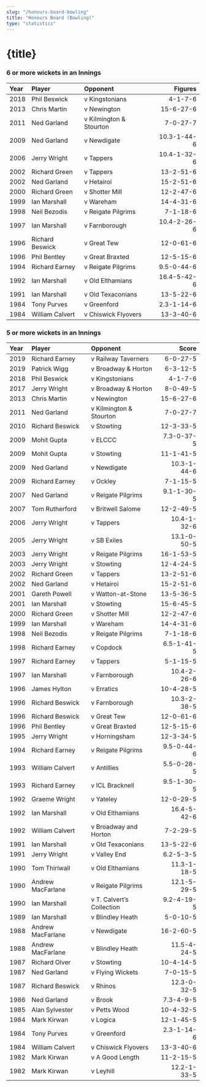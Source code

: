 ```yaml
---
slug: "/honours-board-bowling"
title: "Honours Board (Bowling)"
type: "statistics"
---
```

# {title}

### 6 or more wickets in an Innings

| Year | Player | Opponent | Figures |
|:--- | :--- | :--- | ---: |
|2018 | Phil Beswick | v Kingstonians | 4-1-7-6 |
| 2013 | Chris Martin | v Newington | 15-6-27-6 |
| 2011 | Ned Garland | v Kilmington & Stourton | 7-0-27-7 |
| 2009 | Ned Garland | v Newdigate | 10.3-1-44-6 |
| 2006 | Jerry Wright | v Tappers | 10.4-1-32-6 |
| 2002 | Richard Green | v Tappers | 13-2-51-6 |
| 2002 | Ned Garland | v Hetairoi | 15-2-51-6 |
| 2000 | Richard Green | v Shotter Mill | 12-2-47-6 |
| 1999 | Ian Marshall | v Wareham | 14-4-31-6 |
| 1998 | Neil Bezodis | v Reigate Pilgrims | 7-1-18-6 |
| 1997 | Ian Marshall | v Farnborough | 10.4-2-26-6 |
| 1996 | Richard Beswick | v Great Tew | 12-0-61-6 |
| 1996 | Phil Bentley | v Great Braxted | 12-5-15-6 |
| 1994 | Richard Earney | v Reigate Pilgrims | 9.5-0-44-6 |
| 1992 | Ian Marshall | v Old Elthamians | 16.4-5-42-6 |
| 1991 | Ian Marshall | v Old Texaconians | 13-5-22-6 |
| 1984 | Tony Purves | v Greenford | 2.3-1-14-6 |
| 1984 | William Calvert | v Chiswick Flyovers | 13-3-40-6 |

### 5 or more wickets in an Innings

| Year | Player | Opponent | Score |
|:--- | :--- | :--- | ---: |
| 2019 | Richard Earney | v Railway Taverners | 6-0-27-5 |
| 2019 | Patrick Wigg | v Broadway & Horton | 6-3-12-5 |
| 2018 | Phil Beswick | v Kingstonians | 4-1-7-6 |
| 2017 | Jerry Wright | v Broadway & Horton | 8-0-49-5 |
| 2013 | Chris Martin | v Newington | 15-6-27-6 |
| 2011 | Ned Garland | v Kilmington & Stourton | 7-0-27-7 |
| 2010 | Richard Beswick | v Stowting | 12-3-33-5 |
| 2009 | Mohit Gupta | v ELCCC | 7.3-0-37-5 |
| 2009 | Mohit Gupta | v Stowting | 11-1-41-5 |
| 2009 | Ned Garland | v Newdigate | 10.3-1-44-6 |
| 2009 | Richard Earney | v Ockley | 7-1-15-5 |
| 2007 | Ned Garland | v Reigate Pilgrims | 9.1-1-30-5 |
| 2007 | Tom Rutherford | v Britwell Salome | 12-2-49-5 |
| 2006 | Jerry Wright | v Tappers | 10.4-1-32-6 |
| 2005 | Jerry Wright | v SB Exiles | 13.1-0-50-5 |
| 2003 | Jerry Wright | v Reigate Pilgrims | 16-1-53-5 |
| 2003 | Jerry Wright | v Stowting | 12-4-24-5 |
| 2002 | Richard Green | v Tappers | 13-2-51-6 |
| 2002 | Ned Garland | v Hetairoi | 15-2-51-6 |
| 2001 | Gareth Powell | v Watton-at-Stone | 13-5-36-5 |
| 2001 | Ian Marshall | v Stowting | 15-6-45-5 |
| 2000 | Richard Green | v Shotter Mill | 12-2-47-6 |
| 1999 | Ian Marshall | v Wareham | 14-4-31-6 |
| 1998 | Neil Bezodis | v Reigate Pilgrims | 7-1-18-6 |
| 1998 | Richard Earney | v Copdock | 6.5-1-41-5 |
| 1997 | Richard Earney | v Tappers | 5-1-15-5 |
| 1997 | Ian Marshall | v Farnborough | 10.4-2-26-6 |
| 1996 | James Hylton | v Erratics | 10-4-28-5 |
| 1996 | Richard Beswick | v Farnborough | 10.3-2-38-5 |
| 1996 | Richard Beswick | v Great Tew | 12-0-61-6 |
| 1996 | Phil Bentley | v Great Braxted | 12-5-15-6 |
| 1995 | Jerry Wright | v Horningsham | 12-3-34-5 |
| 1994 | Richard Earney | v Reigate Pilgrims | 9.5-0-44-6 |
| 1993 | William Calvert | v Antillies | 5.5-0-28-5 |
| 1993 | Richard Earney | v ICL Bracknell | 9.5-1-30-5 |
| 1992 | Graeme Wright | v Yateley | 12-0-29-5 |
| 1992 | Ian Marshall | v Old Elthamians | 16.4-5-42-6 |
| 1992 | William Calvert | v Broadway and Horton | 7-2-29-5 |
| 1991 | Ian Marshall | v Old Texaconians | 13-5-22-6 |
| 1991 | Jerry Wright | v Valley End | 6.2-5-3-5 |
| 1990 | Tom Thirlwall | v Old Elthamians | 11.3-1-18-5 |
| 1990 | Andrew MacFarlane | v Reigate Pilgrims | 12.1-5-29-5 |
| 1990 | Ian Marshall | v T. Calvert’s Collection | 9.2-4-19-5 |
| 1989 | Ian Marshall | v Blindley Heath | 5-0-10-5 |
| 1988 | Andrew MacFarlane | v Newdigate | 16-2-60-5 |
| 1988 | Andrew MacFarlane | v Blindley Heath | 11.5-4-24-5 |
| 1987 | Richard Olver | v Stowting | 10-4-14-5 |
| 1987 | Ned Garland | v Flying Wickets | 7-0-15-5 |
| 1987 | Richard Beswick | v Rhinos | 12.3-0-32-5 |
| 1986 | Ned Garland | v Brook | 7.3-4-9-5 |
| 1985 | Alan Sylvester | v Petts Wood | 10-4-32-5 |
| 1984 | Mark Kirwan | v Logica | 12-1-45-5 |
| 1984 | Tony Purves | v Greenford | 2.3-1-14-6 |
| 1984 | William Calvert | v Chiswick Flyovers | 13-3-40-6 |
| 1982 | Mark Kirwan | v A Good Length | 11-2-15-5 |
| 1982 | Mark Kirwan | v Leyhill | 12.2-1-33-5 |